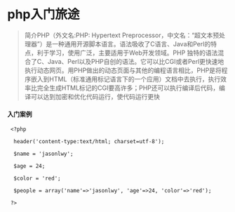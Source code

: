 # php入门旅途
 > 简介PHP（外文名:PHP: Hypertext Preprocessor，中文名：“超文本预处理器”）是一种通用开源脚本语言。语法吸收了C语言、Java和Perl的特点，利于学习，使用广泛，主要适用于Web开发领域。PHP 独特的语法混合了C、Java、Perl以及PHP自创的语法。它可以比CGI或者Perl更快速地执行动态网页。用PHP做出的动态页面与其他的编程语言相比，PHP是将程序嵌入到HTML（标准通用标记语言下的一个应用）文档中去执行，执行效率比完全生成HTML标记的CGI要高许多；PHP还可以执行编译后代码，编译可以达到加密和优化代码运行，使代码运行更快
 
#### 入门案例
 ```
  <?php
 
   header('content-type:text/html; charset=utf-8');
   
   $name = 'jasonlwy';
   
   $age = 24;
   
   $color = 'red';
   
   $people = array('name'=>'jasonlwy', 'age'=>24, 'color'=>'red');
   
  ?>
  ```
 
 

